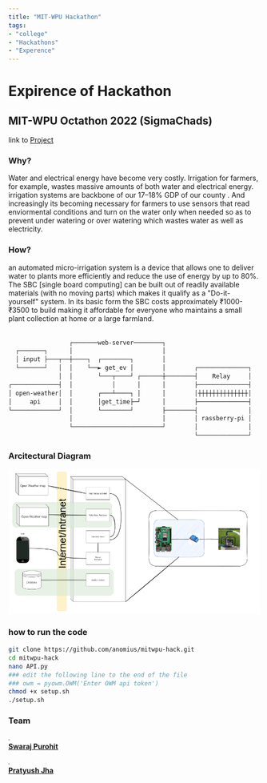 ```yaml
---
title: "MIT-WPU Hackathon"
tags:
- "college"
- "Hackathons"
- "Experence"
---
```


# Expirence of Hackathon 
## MIT-WPU Octathon 2022 (SigmaChads)
link to [Project](https://github.com/anomius/mitwpu-hack)
### Why?
Water and electrical energy have become very costly. Irrigation for farmers, for example, wastes massive amounts of both water and electrical energy.  irrigation systems are backbone of our  17–18% GDP of our county . And increasingly its becoming necessary for farmers to use sensors that read enviormental conditions and turn on the water only when needed so as to prevent under watering or over watering  which wastes water as well as electricity.

### How?
an automated micro-irrigation system is a device that allows one to deliver water to plants more efficiently and reduce the use of energy by up to 80%. The SBC [single board computing] can be built out of readily available materials (with no moving parts) which makes it qualify as a "Do-it-yourself" system. In its basic form the SBC costs approximately ₹1000-₹3500 to build making it affordable for everyone who maintains a small plant collection at home or a large farmland.

```bash

                 ┌───────web-server────────┐
  ┌───────┐      │                         │
  │ input ├───┬──┼────┐  ┌────────┐        │
  └───────┘   │  │    └──► get_ev │        │        ┌──────────────┐
              │  │       └───┬────┘ ┌──────┼────────┤    Relay     │
┌─────────────┤  │           │      │      │        ├──────────────┤
│ open-weather│  │       ┌───┴────┐ │      │        │┼┼┼┼┼┼┼┼┼┼┼┼┼┼│
│     api     │  │       │get_time├─┘      │        ├──────────────┤
└─────────────┘  │       └────────┘        ├────────┤              │
                 │                         │        │ rassberry-pi │
                 └─────────────────────────┘        │              │
                                                    └──────────────┘


```


### Arcitectural Diagram
![--](https://raw.githubusercontent.com/anomius/mitwpu-hack/master/Assets/arch-diagram.png)

### how to run the code
``` bash
git clone https://github.com/anomius/mitwpu-hack.git
cd mitwpu-hack
nano API.py
### edit the following line to the end of the file
### owm = pyowm.OWM('Enter OWM api token')
chmod +x setup.sh
./setup.sh
```
### Team
<u>[<img src="https://i.ibb.co/q5rx5sj/Swaraj-Purohit1.png" style="zoom:20%;" /><br> **Swaraj Purohit**](https://swarajpurohit.me)</u>



<u>[<img src="https://avatars.githubusercontent.com/u/61881158?v=4" style="zoom: 20%;" /><br> **Pratyush Jha**](https://github.com/Pratyush-svg)</u>